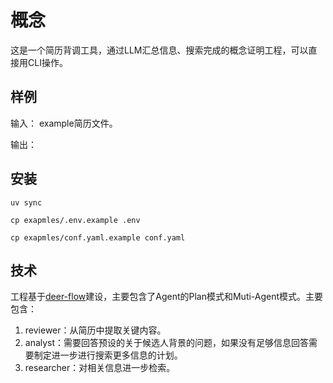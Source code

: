 # 概念

这是一个简历背调工具，通过LLM汇总信息、搜索完成的概念证明工程，可以直接用CLI操作。

## 样例

输入：
example简历文件。

输出：

## 安装

```
uv sync

cp exapmles/.env.example .env

cp exapmles/conf.yaml.example conf.yaml

```
## 技术

工程基于[deer-flow](https://github.com/bytedance/deer-flow)建设，主要包含了Agent的Plan模式和Muti-Agent模式。主要包含：

1. reviewer：从简历中提取关键内容。
2. analyst：需要回答预设的关于候选人背景的问题，如果没有足够信息回答需要制定进一步进行搜索更多信息的计划。
3. researcher：对相关信息进一步检索。
   

